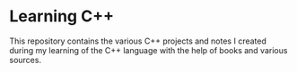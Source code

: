 # Learning C++
This repository contains the various C++ projects and notes I created during my learning of the C++ language with the help of books and various sources.
